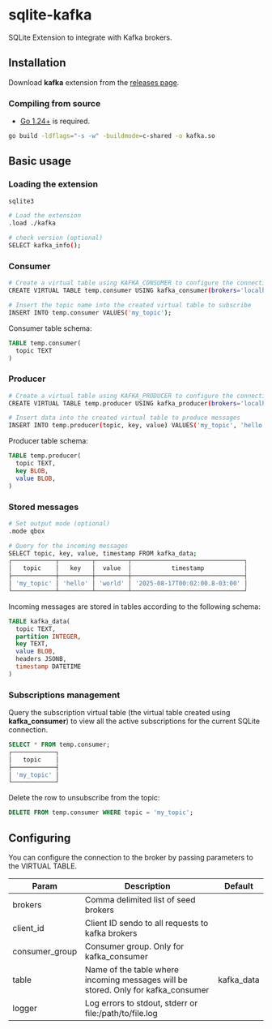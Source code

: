 # sqlite-kafka
SQLite Extension to integrate with Kafka brokers.

## Installation

Download **kafka** extension from the [releases page](https://github.com/litesql/kafka/releases).

### Compiling from source

- [Go 1.24+](https://go.dev) is required.

```sh
go build -ldflags="-s -w" -buildmode=c-shared -o kafka.so
```

## Basic usage

### Loading the extension

```sh
sqlite3

# Load the extension
.load ./kafka

# check version (optional)
SELECT kafka_info();
```

### Consumer

```sh
# Create a virtual table using KAFKA_CONSUMER to configure the connection to the broker
CREATE VIRTUAL TABLE temp.consumer USING kafka_consumer(brokers='localhost:44475', consumer_group='sqlite-kafka');

# Insert the topic name into the created virtual table to subscribe
INSERT INTO temp.consumer VALUES('my_topic');
```

Consumer table schema:

```sql
TABLE temp.consumer(
  topic TEXT
)
```

### Producer

```sh
# Create a virtual table using KAFKA_PRODUCER to configure the connection to the broker
CREATE VIRTUAL TABLE temp.producer USING kafka_producer(brokers='localhost:44475', logger='stdout');

# Insert data into the created virtual table to produce messages
INSERT INTO temp.producer(topic, key, value) VALUES('my_topic', 'hello', 'world');
```

Producer table schema:

```sql
TABLE temp.producer(
  topic TEXT,   
  key BLOB, 
  value BLOB,
)
```

### Stored messages

```sh
# Set output mode (optional)
.mode qbox

# Query for the incoming messages
SELECT topic, key, value, timestamp FROM kafka_data;
┌────────────┬─────────┬─────────┬───────────────────────────────┐
│   topic    │   key   │  value  │           timestamp           │
├────────────┼─────────┼─────────┼───────────────────────────────┤
│ 'my_topic' │ 'hello' │ 'world' │ '2025-08-17T00:02:00.8-03:00' │
└────────────┴─────────┴─────────┴───────────────────────────────┘
```

Incoming messages are stored in tables according to the following schema:

```sql
TABLE kafka_data(
  topic TEXT,
  partition INTEGER,
  key TEXT,
  value BLOB,
  headers JSONB,		
  timestamp DATETIME
)
```

### Subscriptions management

Query the subscription virtual table (the virtual table created using **kafka_consumer**) to view all the active subscriptions for the current SQLite connection.

```sql
SELECT * FROM temp.consumer;
┌────────────┐
│   topic    │
├────────────┤
│ 'my_topic' │
└────────────┘
```

Delete the row to unsubscribe from the topic:

```sql
DELETE FROM temp.consumer WHERE topic = 'my_topic';
```

## Configuring

You can configure the connection to the broker by passing parameters to the VIRTUAL TABLE.

| Param | Description | Default |
|-------|-------------|---------|
| brokers | Comma delimited list of seed brokers | |
| client_id | Client ID sendo to all requests to kafka brokers | |
| consumer_group | Consumer group. Only for kafka_consumer | |
| table | Name of the table where incoming messages will be stored. Only for kafka_consumer | kafka_data |
| logger | Log errors to stdout, stderr or file:/path/to/file.log |
